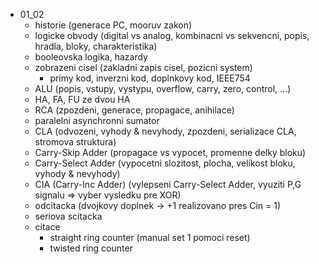 - 01_02
  - historie (generace PC, mooruv zakon)
  - logicke obvody (digital vs analog, kombinacni vs sekvencni, popis, hradla, bloky, charakteristika)
  - booleovska logika, hazardy
  - zobrazeni cisel (zakladni zapis cisel, pozicni system)
    - primy kod, inverzni kod, doplnkovy kod, IEEE754
  - ALU (popis, vstupy, vystypu, overflow, carry, zero, control, ...)
  - HA, FA, FU ze dvou HA
  - RCA (zpozdeni, generace, propagace, anihilace)
  - paralelni asynchronni sumator
  - CLA (odvozeni, vyhody & nevyhody, zpozdeni, serializace CLA, stromova struktura)
  - Carry-Skip Adder (propagace vs vypocet, promenne delky bloku)
  - Carry-Select Adder (vypocetni slozitost, plocha, velikost bloku, vyhody & nevyhody)
  - CIA (Carry-Inc Adder) (vylepseni Carry-Select Adder, vyuziti P,G signalu => vyber vysledku pre XOR)
  - odcitacka (dvojkovy doplnek -> +1 realizovano pres Cin = 1)
  - seriova scitacka
  - citace
    - straight ring counter (manual set 1 pomoci reset)
    - twisted ring counter
